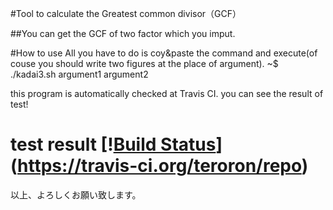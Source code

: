 #Tool to calculate the  Greatest common divisor（GCF）

##You can get the GCF of two factor which you imput. 
   
#How to use
All you have to do is coy&paste the command  and execute(of couse you should write two figures at the place of argument). 
~$  ./kadai3.sh argument1 argument2



this program is automatically checked at Travis CI. you can see the result of test!
# test result [\![Build Status](https://travis-ci.org/teroron/repo.svg?branch=master)](https://travis-ci.org/teroron/repo)






以上、よろしくお願い致します。
